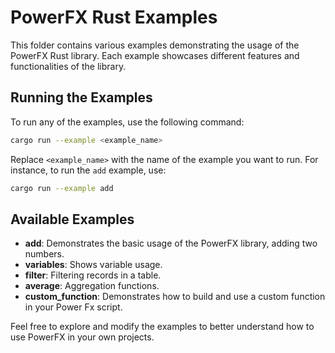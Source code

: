 # PowerFX Rust Examples

This folder contains various examples demonstrating the usage of the PowerFX Rust library. Each example showcases different features and functionalities of the library.

## Running the Examples

To run any of the examples, use the following command:

```sh
cargo run --example <example_name>
```

Replace `<example_name>` with the name of the example you want to run. For instance, to run the `add` example, use:

```sh
cargo run --example add
```

## Available Examples

- **add**: Demonstrates the basic usage of the PowerFX library, adding two numbers.
- **variables**: Shows variable usage.
- **filter**: Filtering records in a table.
- **average**: Aggregation functions.
- **custom_function**: Demonstrates how to build and use a custom function in your Power Fx script.

Feel free to explore and modify the examples to better understand how to use PowerFX in your own projects.
